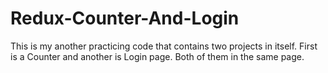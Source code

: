 # Redux-Counter-And-Login
This is my another practicing code that contains two projects in itself. First is a Counter and another is Login page. Both of them in the same page.
